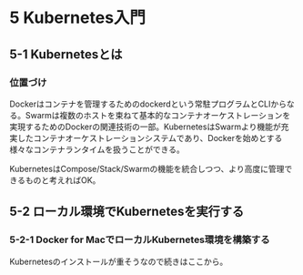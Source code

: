 # 5 Kubernetes入門

## 5-1 Kubernetesとは

### 位置づけ

Dockerはコンテナを管理するためのdockerdという常駐プログラムとCLIからなる。Swarmは複数のホストを束ねて基本的なコンテナオーケストレーションを実現するためのDockerの関連技術の一部。KubernetesはSwarmより機能が充実したコンテナオーケストレーションシステムであり、Dockerを始めとする様々なコンテナランタイムを扱うことができる。

KubernetesはCompose/Stack/Swarmの機能を統合しつつ、より高度に管理できるものと考えればOK。

## 5-2 ローカル環境でKubernetesを実行する

### 5-2-1 Docker for MacでローカルKubernetes環境を構築する

Kubernetesのインストールが重そうなので続きはここから。